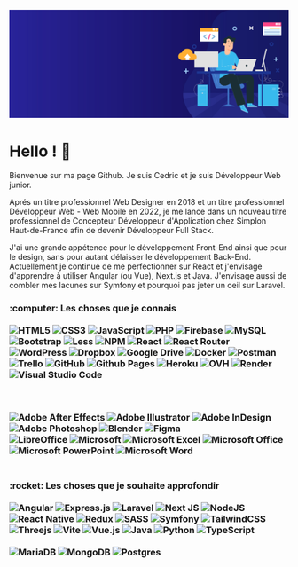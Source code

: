 ![Cover](asset/banner.jpg)
<h1>Hello ! 👋</h1>
<p>Bienvenue sur ma page Github. Je suis Cedric et je suis Développeur Web junior. </p>

<p>Aprés un titre professionnel Web Designer en 2018 et un titre professionnel Développeur Web - Web Mobile en 2022, je me lance dans un nouveau titre professionnel de Concepteur Développeur d'Application chez Simplon Haut-de-France afin de devenir Développeur Full Stack. </p>

<p>J'ai une grande appétence pour le développement Front-End ainsi que pour le design, sans pour autant délaisser le développement Back-End. Actuellement je continue de me perfectionner sur React et j'envisage d'apprendre à utiliser Angular (ou Vue), Next.js et Java. J'envisage aussi de combler mes lacunes sur Symfony et pourquoi pas jeter un oeil sur Laravel. </p>

<h3>:computer: Les choses que je connais </3>
</br></br>

  <!-- <img alt="Bootstrap" src="https://img.shields.io/badge/bootstrap-%23563D7C.svg?style=for-the-badge&logo=bootstrap&logoColor=white" /> -->
  <img alt="HTML5" src="https://img.shields.io/badge/html5-%23E34F26.svg?style=flat&logo=appveyor&logo=html5&logoColor=white" />
  <img alt="CSS3" src="https://img.shields.io/badge/css3-%231572B6.svg?style=flat-square&logo=css3&logoColor=white" />
  <img alt="JavaScript" src="https://img.shields.io/badge/javascript-%23323330.svg?style=flat-square&logo=javascript&logoColor=%23F7DF1E" />
  <img alt="PHP" src="https://img.shields.io/badge/php-%23777BB4.svg?style=flat-square&logo=php&logoColor=white" />
  <img alt="Firebase" src="https://img.shields.io/badge/Firebase-039BE5?style=flat-square&logo=Firebase&logoColor=white" />
  <img alt="MySQL" src="https://img.shields.io/badge/mysql-%2300f.svg?style=flat-square&logo=mysql&logoColor=white" />
  <img alt="Bootstrap" src="https://img.shields.io/badge/bootstrap-%23563D7C.svg?style=flat-square&logo=bootstrap&logoColor=white" />
  <img alt="Less" src="https://img.shields.io/badge/less-2B4C80?style=flat-square&logo=less&logoColor=white" />
  <img alt="NPM" src="https://img.shields.io/badge/NPM-%23CB3837.svg?style=flat-square&logo=npm&logoColor=white" />
  <img alt="React" src="https://img.shields.io/badge/react-%2320232a.svg?style=flat-square&logo=react&logoColor=%2361DAFB" />
  <img alt="React Router" src="https://img.shields.io/badge/React_Router-CA4245?style=flat-square&logo=react-router&logoColor=white" />
  <img alt="WordPress" src="https://img.shields.io/badge/WordPress-%23117AC9.svg?style=flat-square&logo=WordPress&logoColor=white" />
  <img alt="Dropbox" src="https://img.shields.io/badge/Dropbox-%233B4D98.svg?style=flat-square&logo=Dropbox&logoColor=white" />
  <img alt="Google Drive" src="https://img.shields.io/badge/Google%20Drive-4285F4?style=flat-square&logo=googledrive&logoColor=white" />
  <img alt="Docker" src="https://img.shields.io/badge/docker-%230db7ed.svg?style=flat-square&logo=docker&logoColor=white" />
  <img alt="Postman" src="https://img.shields.io/badge/Postman-FF6C37?style=flat-square&logo=postman&logoColor=white" />
  <img alt="Trello" src="https://img.shields.io/badge/Trello-%23026AA7.svg?style=flat-square&logo=Trello&logoColor=white" />
  <img alt="GitHub" src="https://img.shields.io/badge/github-%23121011.svg?style=flat-square&logo=github&logoColor=white" />

  <img alt="Github Pages" src="https://img.shields.io/badge/github%20pages-121013?style=flat-square&logo=github&logoColor=white" />
  <img alt="Heroku" src="https://img.shields.io/badge/heroku-%23430098.svg?style=flat-square&logo=heroku&logoColor=white" />
  <img alt="OVH" src="https://img.shields.io/badge/ovh-%23123F6D.svg?style=flat-square&logo=ovh&logoColor=#123F6D" />
  <img alt="Render" src="https://img.shields.io/badge/Render-%46E3B7.svg?style=flat-square&logo=render&logoColor=white" />

  <!-- <img alt="CodePen" src="https://img.shields.io/badge/CodePen-white?style=flat-square&logo=codepen&logoColor=black" />
  <img alt="Notepad++" src="https://img.shields.io/badge/Notepad++-90E59A.svg?style=flat-square&logo=notepad%2b%2b&logoColor=black" />
  <img alt="Sublime Text" src="https://img.shields.io/badge/sublime_text-%23575757.svg?style=flat-square&logo=sublime-text&logoColor=important" /> -->
  <img alt="Visual Studio Code" src="https://img.shields.io/badge/Visual%20Studio%20Code-0078d7.svg?style=flat-square&logo=visual-studio-code&logoColor=white" />

  <!-- <img alt="Edge" src="https://img.shields.io/badge/Edge-0078D7?style=flat-square&logo=Microsoft-edge&logoColor=white" />
  <img alt="Firefox" src="https://img.shields.io/badge/Firefox-FF7139?style=flat-square&logo=Firefox-Browser&logoColor=white" />
  <img alt="Google Chrome" src="https://img.shields.io/badge/Google%20Chrome-4285F4?style=flat-square&logo=GoogleChrome&logoColor=white" />
  <img alt="Opera" src="https://img.shields.io/badge/Opera-FF1B2D?style=flat-square&logo=Opera&logoColor=white" />
  <img alt="Safari" src="https://img.shields.io/badge/Safari-000000?style=flat-square&logo=Safari&logoColor=white" /> -->
</br></br>
  <img alt="Adobe After Effects" src="https://img.shields.io/badge/Adobe%20After%20Effects-9999FF.svg?style=flat-square&logo=Adobe%20After%20Effects&logoColor=white" />
  <img alt="Adobe Illustrator" src="https://img.shields.io/badge/adobe%20illustrator-%23FF9A00.svg?style=flat-square&logo=adobe%20illustrator&logoColor=white" />
  <img alt="Adobe InDesign" src="https://img.shields.io/badge/Adobe%20InDesign-49021F?style=flat-square&logo=adobeindesign&logoColor=white" />
  <img alt="Adobe Photoshop" src="https://img.shields.io/badge/adobe%20photoshop-%2331A8FF.svg?style=flat-square&logo=adobe%20photoshop&logoColor=white" />
  <img alt="Blender" src="https://img.shields.io/badge/blender-%23F5792A.svg?style=flat-square&logo=blender&logoColor=white" />
  <img alt="Figma" src="https://img.shields.io/badge/figma-%23F24E1E.svg?style=flat-square&logo=figma&logoColor=white" />
</br>
  <img alt="LibreOffice" src="https://img.shields.io/badge/LibreOffice-%2318A303?style=flat-square&logo=LibreOffice&logoColor=white" />
  <img alt="Microsoft" src="https://img.shields.io/badge/Microsoft-0078D4?style=flat-square&logo=microsoft&logoColor=white" />
  <img alt="Microsoft Excel" src="https://img.shields.io/badge/Microsoft_Excel-217346?style=flat-square&logo=microsoft-excel&logoColor=white" />
  <img alt="Microsoft Office" src="https://img.shields.io/badge/Microsoft_Office-D83B01?style=flat-square&logo=microsoft-office&logoColor=white" />
  <img alt="Microsoft PowerPoint" src="https://img.shields.io/badge/Microsoft_PowerPoint-B7472A?style=flat-square&logo=microsoft-powerpoint&logoColor=white" />
  <img alt="Microsoft Word" src="https://img.shields.io/badge/Microsoft_Word-2B579A?style=flat-square&logo=microsoft-word&logoColor=white" />
</br></br>
<h3>:rocket: Les choses que je souhaite approfondir </3>
</br></br>

<img alt="Angular" src="https://img.shields.io/badge/angular-%23DD0031.svg?style=flat-square&logo=angular&logoColor=white" />
<img alt="Express.js" src="https://img.shields.io/badge/express.js-%23404d59.svg?style=flat-square&logo=express&logoColor=%2361DAFB" />
<img alt="Laravel" src="https://img.shields.io/badge/laravel-%23FF2D20.svg?style=flat-square&logo=laravel&logoColor=white" />
<img alt="Next JS" src="https://img.shields.io/badge/Next-black?style=flat-square&logo=next.js&logoColor=white" />
<img alt="NodeJS" src="https://img.shields.io/badge/node.js-6DA55F?style=flat-square&logo=node.js&logoColor=white" />
<img alt="React Native" src="https://img.shields.io/badge/react_native-%2320232a.svg?style=flat-square&logo=react&logoColor=%2361DAFB" />
<img alt="Redux" src="https://img.shields.io/badge/redux-%23593d88.svg?style=flat-square&logo=redux&logoColor=white" />
<img alt="SASS" src="https://img.shields.io/badge/SASS-hotpink.svg?style=flat-square&logo=SASS&logoColor=white" />
<img alt="Symfony" src="https://img.shields.io/badge/symfony-%23000000.svg?style=flat-square&logo=symfony&logoColor=white" />
<img alt="TailwindCSS" src="https://img.shields.io/badge/tailwindcss-%2338B2AC.svg?style=flat-square&logo=tailwind-css&logoColor=white" />
<img alt="Threejs" src="https://img.shields.io/badge/threejs-black?style=flat-square&logo=three.js&logoColor=white" />
<img alt="Vite" src="https://img.shields.io/badge/vite-%23646CFF.svg?style=flat-square&logo=vite&logoColor=white" />
<img alt="Vue.js" src="https://img.shields.io/badge/vuejs-%2335495e.svg?style=flat-square&logo=vuedotjs&logoColor=%234FC08D" />
<img alt="Java" src="https://img.shields.io/badge/java-%23ED8B00.svg?style=flat-square&logo=openjdk&logoColor=white" />
<img alt="Python" src="https://img.shields.io/badge/python-3670A0?style=flat-square&logo=python&logoColor=ffdd54" />
<img alt="TypeScript" src="https://img.shields.io/badge/typescript-%23007ACC.svg?style=flat-square&logo=typescript&logoColor=white" />
</br></br>
<img alt="MariaDB" src="https://img.shields.io/badge/MariaDB-003545?style=flat-square&logo=mariadb&logoColor=white" />
<img alt="MongoDB" src="https://img.shields.io/badge/MongoDB-%234ea94b.svg?style=flat-square&logo=mongodb&logoColor=white" />
<img alt="Postgres" src="https://img.shields.io/badge/postgres-%23316192.svg?style=flat-square&logo=postgresql&logoColor=white" />

